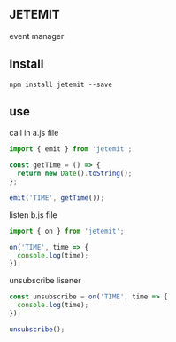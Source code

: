 ## JETEMIT

event manager

## Install
```npm
npm install jetemit --save
```

## use
call in a.js file

```javascript
import { emit } from 'jetemit';

const getTime = () => {
  return new Date().toString();
};

emit('TIME', getTime());
```

listen b.js file

```javascript
import { on } from 'jetemit';

on('TIME', time => {
  console.log(time);
});
```

unsubscribe lisener
```javascript
const unsubscribe = on('TIME', time => {
  console.log(time);
});

unsubscribe();
```